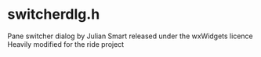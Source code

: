 # switcherdlg.h
Pane switcher dialog by Julian Smart released under the wxWidgets licence
Heavily modified for the ride project
